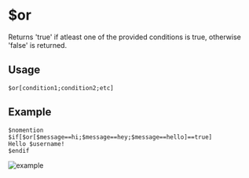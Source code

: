 # $or
Returns 'true' if atleast one of the provided conditions is true, otherwise 'false' is returned.

## Usage
```
$or[condition1;condition2;etc]
```

## Example
```
$nomention
$if[$or[$message==hi;$message==hey;$message==hello]==true]
Hello $username!
$endif
```

![example](https://user-images.githubusercontent.com/69215413/128616191-44fad868-fdd2-460b-8c32-89e92f32cc7a.png)
